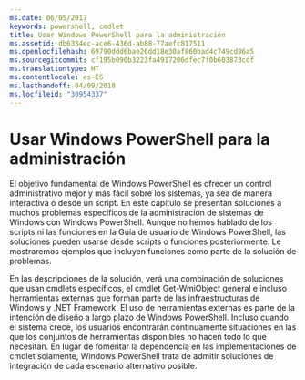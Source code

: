 ```yaml
---
ms.date: 06/05/2017
keywords: powershell, cmdlet
title: Usar Windows PowerShell para la administración
ms.assetid: db6334ec-ace6-436d-ab88-77aefc817511
ms.openlocfilehash: 69790ddd6bae26dd18e30af860bad4c749cd86a5
ms.sourcegitcommit: cf195b090b3223fa4917206dfec7f0b603873cdf
ms.translationtype: HT
ms.contentlocale: es-ES
ms.lasthandoff: 04/09/2018
ms.locfileid: "30954337"
---
```

# <a name="using-windows-powershell-for-administration"></a>Usar Windows PowerShell para la administración
El objetivo fundamental de Windows PowerShell es ofrecer un control administrativo mejor y más fácil sobre los sistemas, ya sea de manera interactiva o desde un script. En este capítulo se presentan soluciones a muchos problemas específicos de la administración de sistemas de Windows con Windows PowerShell. Aunque no hemos hablado de los scripts ni las funciones en la Guía de usuario de Windows PowerShell, las soluciones pueden usarse desde scripts o funciones posteriormente. Le mostraremos ejemplos que incluyen funciones como parte de la solución de problemas.

En las descripciones de la solución, verá una combinación de soluciones que usan cmdlets específicos, el cmdlet Get-WmiObject general e incluso herramientas externas que forman parte de las infraestructuras de Windows y .NET Framework. El uso de herramientas externas es parte de la intención de diseño a largo plazo de Windows PowerShell. Incluso cuando el sistema crece, los usuarios encontrarán continuamente situaciones en las que los conjuntos de herramientas disponibles no hacen todo lo que necesitan. En lugar de fomentar la dependencia en las implementaciones de cmdlet solamente, Windows PowerShell trata de admitir soluciones de integración de cada escenario alternativo posible.